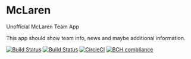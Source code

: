 # McLaren
Unofficial McLaren Team App

This app should show team info, news and maybe additional information.

[![Build Status](https://travis-ci.org/fo2rist/McLaren.svg?branch=master)](https://travis-ci.org/fo2rist/McLaren)
[![Build Status](https://app.bitrise.io/app/5a4442f8d5716152/status.svg?token=vpVtGdBnHQ39eFFSe6FA5A&branch=master)](https://app.bitrise.io/app/5a4442f8d5716152)
[![CircleCI](https://circleci.com/gh/fo2rist/McLaren.svg?style=svg)](https://circleci.com/gh/fo2rist/McLaren)
[![BCH compliance](https://bettercodehub.com/edge/badge/fo2rist/McLaren?branch=master)](https://bettercodehub.com/results/fo2rist/McLaren)
